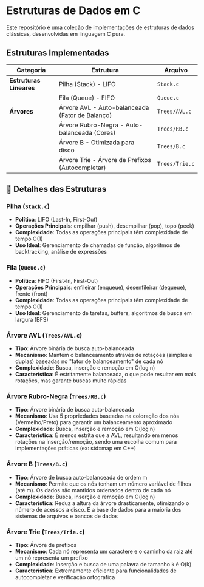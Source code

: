 # Estruturas de Dados em C

Este repositório é uma coleção de implementações de estruturas de dados clássicas, desenvolvidas em linguagem C pura.

## Estruturas Implementadas

| Categoria | Estrutura | Arquivo |
|-----------|-----------|---------|
| **Estruturas Lineares** | Pilha (Stack) - LIFO | `Stack.c` |
| | Fila (Queue) - FIFO | `Queue.c` |
| **Árvores** | Árvore AVL - Auto-balanceada (Fator de Balanço) | `Trees/AVL.c` |
| | Árvore Rubro-Negra - Auto-balanceada (Cores) | `Trees/RB.c` |
| | Árvore B - Otimizada para disco | `Trees/B.c` |
| | Árvore Trie - Árvore de Prefixos (Autocompletar) | `Trees/Trie.c` |

## 🌟 Detalhes das Estruturas

### Pilha (`Stack.c`)
- **Política**: LIFO (Last-In, First-Out)
- **Operações Principais**: empilhar (push), desempilhar (pop), topo (peek)
- **Complexidade**: Todas as operações principais têm complexidade de tempo O(1)
- **Uso Ideal**: Gerenciamento de chamadas de função, algoritmos de backtracking, análise de expressões

### Fila (`Queue.c`)
- **Política**: FIFO (First-In, First-Out)
- **Operações Principais**: enfileirar (enqueue), desenfileirar (dequeue), frente (front)
- **Complexidade**: Todas as operações principais têm complexidade de tempo O(1)
- **Uso Ideal**: Gerenciamento de tarefas, buffers, algoritmos de busca em largura (BFS)

### Árvore AVL (`Trees/AVL.c`)
- **Tipo**: Árvore binária de busca auto-balanceada
- **Mecanismo**: Mantém o balanceamento através de rotações (simples e duplas) baseadas no "fator de balanceamento" de cada nó
- **Complexidade**: Busca, inserção e remoção em O(log n)
- **Característica**: É estritamente balanceada, o que pode resultar em mais rotações, mas garante buscas muito rápidas

### Árvore Rubro-Negra (`Trees/RB.c`)
- **Tipo**: Árvore binária de busca auto-balanceada
- **Mecanismo**: Usa 5 propriedades baseadas na coloração dos nós (Vermelho/Preto) para garantir um balanceamento aproximado
- **Complexidade**: Busca, inserção e remoção em O(log n)
- **Característica**: É menos estrita que a AVL, resultando em menos rotações na inserção/remoção, sendo uma escolha comum para implementações práticas (ex: std::map em C++)

### Árvore B (`Trees/B.c`)
- **Tipo**: Árvore de busca auto-balanceada de ordem m
- **Mecanismo**: Permite que os nós tenham um número variável de filhos (até m). Os dados são mantidos ordenados dentro de cada nó
- **Complexidade**: Busca, inserção e remoção em O(log n)
- **Característica**: Reduz a altura da árvore drasticamente, otimizando o número de acessos a disco. É a base de dados para a maioria dos sistemas de arquivos e bancos de dados

### Árvore Trie (`Trees/Trie.c`)
- **Tipo**: Árvore de prefixos
- **Mecanismo**: Cada nó representa um caractere e o caminho da raiz até um nó representa um prefixo
- **Complexidade**: Inserção e busca de uma palavra de tamanho k é O(k)
- **Característica**: Extremamente eficiente para funcionalidades de autocompletar e verificação ortográfica


